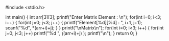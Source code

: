 #include <stdio.h>

int main()
{
    int arr[3][3];
    printf("Enter Matrix Element : \n");
    for(int i=0; i<3; i++)
    {
        for(int j=0; j<3; j++)
        {
            printf("Element[%d][%d] : ", i+1, j+1);
            scanf("%d", *(arr+i)+j);
        }
    }
    printf("\nMatrix\n");
    for(int i=0; i<3; i++)
    {
        for(int j=0; j<3; j++)
            printf("%d ", *(*(arr+i)+j) );
        printf("\n");
    }
    return 0;
}


